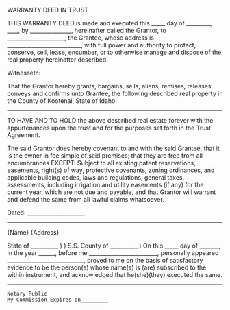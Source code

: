 WARRANTY DEED IN TRUST

THIS WARRANTY DEED is made and executed this _____ day of _________, ____, by _______________, hereinafter called the Grantor, to _____________________, the Grantee, whose address is ___________________________, with full power and authority to protect, conserve, sell, lease, encumber, or to otherwise manage and dispose of the real property hereinafter described.

Witnesseth:

That the Grantor hereby grants, bargains, sells, aliens, remises, releases, conveys and confirms unto Grantee, the following described real property in the County of Kootenai, State of Idaho:

____________________________________________________________________________

TO HAVE AND TO HOLD the above described real estate forever with the appurtenances upon the trust and for the purposes set forth in the Trust Agreement.

The said Grantor does hereby covenant to and with the said Grantee, that it is the owner in fee simple of said premises; that they are free from all encumbrances EXCEPT: Subject to all existing patent reservations, easements, right(s) of way, protective covenants, zoning ordinances, and applicable building codes, laws and regulations, general taxes, assessments, including irrigation and utility easements (if any) for the current year, which are not due and payable, and that Grantor will warrant and defend the same from all lawful claims whatsoever.

Dated: _____________________
_______________________________________________

{Name}
{Address}

                                                           
State of __________          	 )
                                  ) S.S.
County of __________ 		)
On this _____ day of _______, in the year ______, before me _________________________, personally appeared ____________________________, proved to me on the basis of satisfactory evidence to be the person(s) whose name(s) is (are) subscribed to the within instrument, and acknowledged that he(she)(they) executed the same.
_______________________________
	Notary Public
	My Commission Expires on_________
